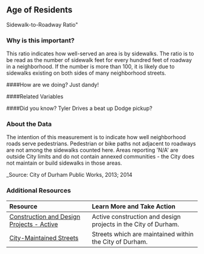 ## Age of Residents
Sidewalk-to-Roadway Ratio" 

### Why is this important?
This ratio indicates how well-served an area is by sidewalks. The ratio is to be read as the number of sidewalk feet for every hundred feet of roadway in a neighborhood. If the number is more than 100, it is likely due to sidewalks existing on both sides of many neighborhood streets.

####How are we doing?
Just dandy!

####Related Variables

####Did you know?
Tyler Drives a beat up Dodge pickup?
### About the Data
The intention of this measurement is to indicate how well neighborhood roads serve pedestrians. Pedestrian or bike paths not adjacent to roadways are not among the sidewalks counted here. Areas reporting 'N/A' are outside City limits and do not contain annexed communities - the City does not maintain or build sidewalks in those areas.

_Source: City of Durham Public Works, 2013; 2014 

### Additional Resources

|Resource | Learn More and Take Action | 
|:--- | :--- |
|[Construction and Design Projects - Active](http://durhamnc.gov/ich/op/pwd/consproj/Pages/home.aspx) | Active construction and design projects in the City of Durham.
|[City-Maintained Streets](http://durhamnc.gov/ich/op/pwd/Pages/Powell_Bill_Report.pdf)| Streets which are maintained within the City of Durham.